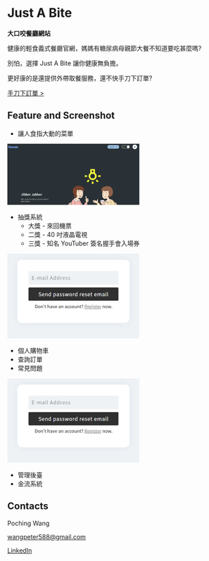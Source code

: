 # Just A Bite
**大口咬餐廳網站**

健康的輕食義式餐廳官網，媽媽有糖尿病母親節大餐不知道要吃甚麼嗎?

別怕，選擇 Just A Bite 讓你健康無負擔。

更好康的是還提供外帶取餐服務，還不快手刀下訂單?

[手刀下訂單 >](https://just-a-bite.bocyun.tw/)

## Feature and Screenshot

* 讓人食指大動的菜單

<img src="https://github.com/Wangpoching/react-blog-redux-/blob/master/src/images/screenshots/dark.png" width="300" align=center/>

* 抽獎系統
  * 大獎 - 來回機票
  * 二獎 - 40 吋液晶電視
  * 三獎 - 知名 YouTuber 簽名握手會入場券

<img src="https://github.com/Wangpoching/react-blog-redux-/blob/master/src/images/screenshots/forget.png" width="300" align=center/> 

* 個人購物車
* 查詢訂單
* 常見問題

<img src="https://github.com/Wangpoching/react-blog-redux-/blob/master/src/images/screenshots/forget.png" width="300" align=center/> 

* 管理後臺
* 金流系統

## Contacts

Poching Wang

[wangpeter588@gmail.com](https://mail.google.com/mail/u/0/?fs=1&tf=cm&source=mailto&to=wangpeter588@gmail.com)

[LinkedIn](www.linkedin.com/in/wangpoching)

